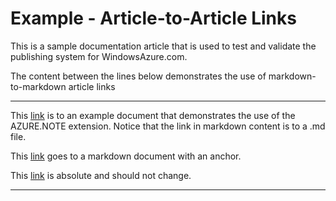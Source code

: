 ﻿<properties pageTitle="Documentation Example - Markdown Article to Article Links" metaKeywords="" description="This is an example document" services="" documentationCenter="" title="Documentation Example - Markdown Article to Article Links" solutions="" authors="" videoId="" scriptId="" />

# Example - Article-to-Article Links #
This is a sample documentation article that is used to test and validate the publishing system for WindowsAzure.com.  

The content between the lines below demonstrates the use of markdown-to-markdown article links

---

This [link](example-azure-note.md) is to an example document that demonstrates the use of the AZURE.NOTE extension.  Notice that the link in markdown content is to a .md file.

This [link](example-headings.md#heading-2) goes to a markdown document with an anchor.

This [link](https://github.com/Azure/azure-content-test/blob/master/README.md) is absolute and should not change.

---
